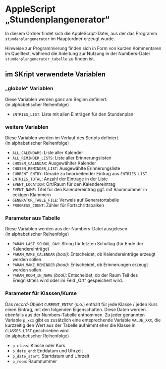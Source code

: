# AppleScript „Stundenplangenerator“

In diesem Ordner findet sich die AppleScript-Datei, aus der das Programm `stundenplangenerator` im Hauptordner erzeugt wurde.

Hinweise zur Programmierung finden sich in Form von kurzen Kommentaren im Quelltext, während die Anleitung zur Nutzung in der Numbers-Datei `stundenplangenerator_tabelle` zu finden ist.

## im SKript verwendete Variablen

### „globale“ Variablen

Diese Variablen werden ganz am Beginn definiert.  
(in alphabetischer Reihenfolge)

- `ENTRIES_LIST`: Liste mit allen Einträgen für den Stundenplan


### weitere Variablen

Diese Variablen werden im Verlauf des Scripts definiert.  
(in alphabetischer Reihenfolge)

- `ALL_CALENDARS`: Liste aller Kalender
- `ALL_REMINDER_LISTS`: Liste aller Erinnerungslisten
- `CHOSEN_CALENDAR`: Ausgewählter Kalender
- `CHOSEN_REMINDER_LIST`: Ausgewählte Erinnerungsliste
- `CURRENT_ENTRY`: Gerade zu bearbeitender Eintrag aus `ENTRIES_LIST`
- `ENTRIES_TOTAL`: Anzahl der Einträge in der Liste
- `EVENT_LOCATION`: Ort/Raum für den Kalendereintrag
- `EVENT_NAME`: Titel für den Kalendereintrag ggf. mit Raumnummer in eckigen Klammern
- `GENERATOR_TABLE_FILE`: Verweis auf Generatortabelle 
- `PROGRESS_COUNT`: Zähler für Fortschrittsbalken

### Parameter aus Tabelle

Diese Variablen werden aus der Numbers-Datei ausgelesen.  
(in alphabetischer Reihenfolge)

- `PARAM_LAST_SCHOOL_DAY`: String für letzten Schultag (für Ende der Kalendereinträge)
- `PARAM_MAKE_CALENDAR` *(bool)*: Entscheidet, ob Kalendereinträge erzeugt werden sollen.
- `PARAM_MAKE_REMINDER` *(bool)*: Entscheidet, ob Erinnerungen erzeugt werden sollen.
- `PARAM_ROOM_IN_NAME` *(bool)*: Entscheidet, ob der Raum Teil des Ereignistitels wird oder im Feld „Ort“ gespeichert wird.


### Parameter für Klassen/Kurse

Das *record*-Objekt `CURRENT_ENTRY` (s.o.) enthält für jede Klasse / jeden Kurs einen Eintrag, mit den folgenden Eigenschaften. Diese Daten werden ebenfalls aus der Numbers-Tabelle entnommen. Zu jeder genannten Variable `p_xxx` gibt es zusätzlich eine entsprechende Variable `VALUE_XXX`, die kurzzeitig den Wert aus der Tabelle aufnimmt eher die Klasse in `CLASSES_LIST` geschrieben wird.  
(in alphabetischer Reihenfolge)

- `p_class`: Klasse oder Kurs
- `p_date_end`: Enddatum und Uhrzeit
- `p_date_start`: Startdatum und Uhrzeit
- `p_room`: Raumnummer
